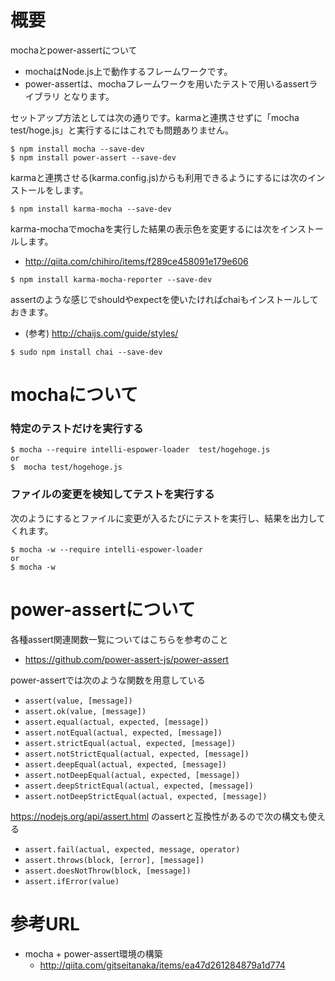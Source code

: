# 概要
mochaとpower-assertについて
- mochaはNode.js上で動作するフレームワークです。
- power-assertは、mochaフレームワークを用いたテストで用いるassertライブラリ
となります。

セットアップ方法としては次の通りです。karmaと連携させずに「mocha test/hoge.js」と実行するにはこれでも問題ありません。
```
$ npm install mocha --save-dev
$ npm install power-assert --save-dev
```

karmaと連携させる(karma.config.js)からも利用できるようにするには次のインストールをします。
```
$ npm install karma-mocha --save-dev
```

karma-mochaでmochaを実行した結果の表示色を変更するには次をインストールします。
- http://qiita.com/chihiro/items/f289ce458091e179e606
```
$ npm install karma-mocha-reporter --save-dev
```

assertのような感じでshouldやexpectを使いたければchaiもインストールしておきます。
- (参考) http://chaijs.com/guide/styles/
```
$ sudo npm install chai --save-dev
```


# mochaについて

### 特定のテストだけを実行する
```
$ mocha --require intelli-espower-loader  test/hogehoge.js
or
$  mocha test/hogehoge.js
```

### ファイルの変更を検知してテストを実行する
次のようにするとファイルに変更が入るたびにテストを実行し、結果を出力してくれます。
```
$ mocha -w --require intelli-espower-loader
or
$ mocha -w
```

# power-assertについて
各種assert関連関数一覧についてはこちらを参考のこと
- https://github.com/power-assert-js/power-assert

power-assertでは次のような関数を用意している
* `assert(value, [message])`
* `assert.ok(value, [message])`
* `assert.equal(actual, expected, [message])`
* `assert.notEqual(actual, expected, [message])`
* `assert.strictEqual(actual, expected, [message])`
* `assert.notStrictEqual(actual, expected, [message])`
* `assert.deepEqual(actual, expected, [message])`
* `assert.notDeepEqual(actual, expected, [message])`
* `assert.deepStrictEqual(actual, expected, [message])`
* `assert.notDeepStrictEqual(actual, expected, [message])`

https://nodejs.org/api/assert.html のassertと互換性があるので次の構文も使える
* `assert.fail(actual, expected, message, operator)`
* `assert.throws(block, [error], [message])`
* `assert.doesNotThrow(block, [message])`
* `assert.ifError(value)`


# 参考URL
- mocha + power-assert環境の構築
  - http://qiita.com/gitseitanaka/items/ea47d261284879a1d774
